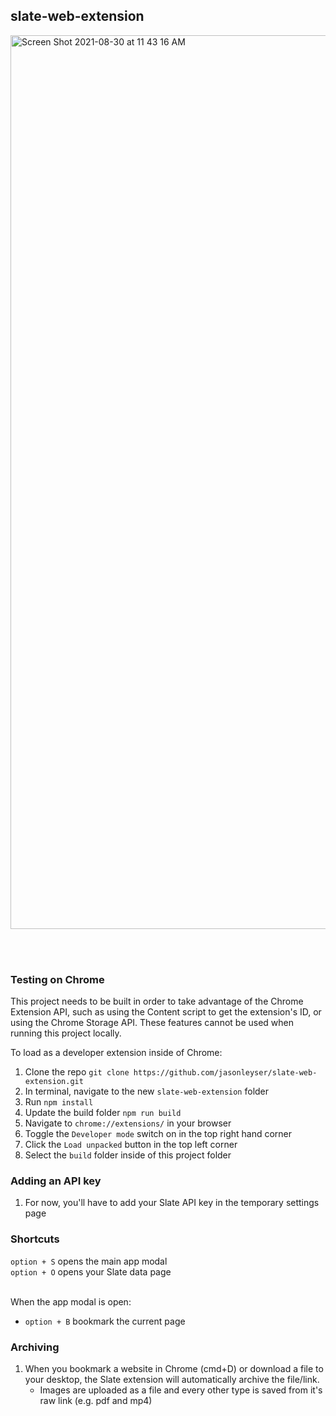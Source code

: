 ## slate-web-extension
<img width="1430" alt="Screen Shot 2021-08-30 at 11 43 16 AM" src="https://user-images.githubusercontent.com/60402678/131381707-1ff37208-7776-4c98-9770-ecafee18ee1b.png">

<br><br>

### Testing on Chrome

This project needs to be built in order to take advantage of the Chrome Extension API, such as using the Content script to get the extension's ID, or using the Chrome Storage API. These features cannot be used when running this project locally.

To load as a developer extension inside of Chrome:

1. Clone the repo `git clone https://github.com/jasonleyser/slate-web-extension.git` <br >
2. In terminal, navigate to the new `slate-web-extension` folder <br >
3. Run `npm install` <br >
4. Update the build folder `npm run build` <br >
5. Navigate to `chrome://extensions/` in your browser <br>
6. Toggle the `Developer mode` switch on in the top right hand corner <br>
7. Click the `Load unpacked` button in the top left corner <br>
8. Select the `build` folder inside of this project folder <br>


### Adding an API key
1. For now, you'll have to add your Slate API key in the temporary settings page

### Shortcuts
`option + S` opens the main app modal <br>
`option + O` opens your Slate data page <br><br>

When the app modal is open:
- `option + B` bookmark the current page

### Archiving
1) When you bookmark a website in Chrome (cmd+D) or download a file to your desktop, the Slate extension will automatically archive the file/link.
     - Images are uploaded as a file and every other type is saved from it's raw link (e.g. pdf and mp4) 
